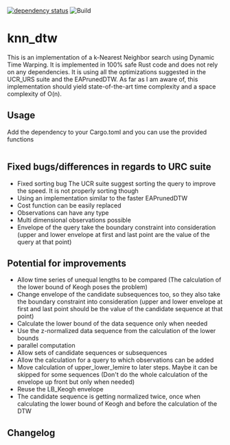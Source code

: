 [![dependency status](https://deps.rs/repo/github/grelltrier/knn_dtw/status.svg)](https://deps.rs/repo/github/grelltrier/knn_dtw)
![Build](https://github.com/grelltrier/knn_dtw/workflows/Build/badge.svg)

# knn_dtw
This is an implementation of a k-Nearest Neighbor search using Dynamic Time Warping. It is implemented in 100% safe Rust code and does not rely on any dependencies. It is using all the optimizations suggested in the UCR_URS suite and the EAPrunedDTW. As far as I am aware of, this implementation should yield state-of-the-art time complexity and a space complexity of O(n).

## Usage
Add the dependency to your Cargo.toml and you can use the provided functions
```rust
```

## Fixed bugs/differences in regards to URC suite
- Fixed sorting bug
  The UCR suite suggest sorting the query to improve the speed. It is not properly sorting though
- Using an implementation similar to the faster EAPrunedDTW
- Cost function can be easily replaced
- Observations can have any type
- Multi dimensional observations possible
- Envelope of the query take the boundary constraint into consideration 
  (upper and lower envelope at first and last point are the value of the query at that point)

## Potential for improvements
- Allow time series of unequal lengths to be compared (The calculation of the lower bound of Keogh poses the problem)
- Change envelope of the candidate subsequences too, so they also take the boundary constraint into consideration 
  (upper and lower envelope at first and last point should be the value of the candidate sequence at that point)
- Calculate the lower bound of the data sequence only when needed
- Use the z-normalized data sequence from the calculation of the lower bounds
- parallel computation
- Allow sets of candidate sequences or subsequences
- Allow the calculation for a query to which observations can be added
- Move calculation of upper_lower_lemire to later steps. Maybe it can be skipped for some sequences
  (Don't do the whole calculation of the envelope up front but only when needed)
- Reuse the LB\_Keogh envelope
- The candidate sequence is getting normalized twice, once when calculating the lower bound of Keogh and before the calculation of the DTW

## Changelog
